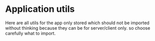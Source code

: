 # Application utils

Here are all utils for the app only stored which should not be imported without thinking because they can be for server/client only. so choose carefully what to import.
